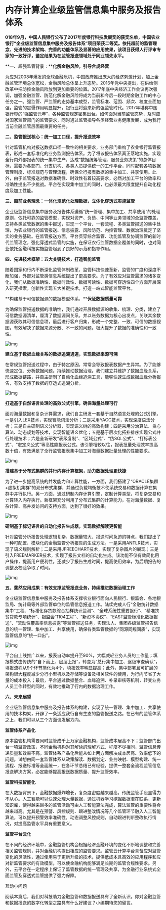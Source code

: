 # 内存计算企业级监管信息集中服务及报告体系 

**018年9月，中国人民银行公布了2017年度银行科技发展奖的获奖名单，中国农业银行“企业级监管信息集中服务及报告体系”项目荣获二等奖。依托超前的监管理念、先进的技术架构、完善的功能体系及显著的应用效果，该项目获得人行评审专家的一致好评，鉴定结果为在监管报送领域处于同业领先水平。**

**一、超强监管背景：****化解金融风险，引导合规经营**

为应对2008年爆发的全球金融危机，中国政府推出庞大的经济刺激计划，加上金融监管环境总体宽松，金融风险总体呈上升态势。2016年党中央提出，在供给侧改革中把防控金融风险放到更加重要的位置。2017年底中央经济工作会议再次强调，加强金融监管、防范化解金融风险将成为当前和今后一段时期金融工作的中心任务之一。强监管、严监管的态势基本成型，监管标准、范围、频次、粒度全面加强，监管的震慑作用明显提升，银行业将迎来新的强监管时代。2017年堪称中国银行界的“强监管元年”，各种监管规定密集出台。如何面对当前监管态势，及时应对国家监管部门的监管要求，同时通过监管指导各类经营业务健康发展，成为我行当前金融监管层面最重要的任务。

**二、监管报送核心：统一加工口径，提升报送效率**

针对监管机构对报送数据口径一致性的相关要求，业务部门重构了农业银行监管报表，形成一套标准化的业务监测报告体系。为了将该报告体系真正落地实施，实现全行内外部报表的统一集中生产，达成“数据统筹管理、服务业务决策”的总体目标，需要为各部门、分支机构、各类人员提供统一的工作平台，同时配套各项数据管理制度、标准规范与管理流程，确保全行报表数据的集中加工、共享使用。此外，由于监管报送对数据准确性、时效性有着较高要求，必然对加工平台的效率和准确性提出不少挑战。平台在实现集中加工的同时，也必须最大限度提升自动化程度及加工性能。

**三、超前业务理念：一体化规范化处理数据，立体化穿透式实施监管**

企业级监管信息集中服务及报告体系遵循“统一管理、集中加工、共享使用”的处理原则，依托可靠的监管模型，实现对资产、负债、中间等业务领域的全监管覆盖，支持各类监管数据的集中报送，实现一个平台、一套流程、多类监管报送的集中处理，为农业银行的监管报送、信息披露、风险防范、内控管理、数据治理奠定了坚实的业务基础。在监管报送方面，平台贯穿综合监管、功能监管及协调监管的新时代监管理念，强化穿透式监管的实施，在保证农行监管数据全覆盖的同时，也对同业依托金融科技实施监管起到了良好的示范和指导作用。

**四、先进技术框架：五大关键技术，打造智能监管**

随着国家和行内不断深化监管体制改革，监管科技快速革新，监管的广度和深度不断加强，外部对监管类信息系统提出了更高要求。为了有效应对监管需求的诸多变化，我们从数据准确性、数据时效性、数据可读性、数据可穿透性四个方面开展深入研究探索，创新性实现五大关键技术，打造一站式智能监管平台。

**构建基于可信数据源的数据模型体系，****保证数据质量可靠**

为确保监管报送数据的准确性，我们通过开展数据源的收集、梳理、分类，建立了可信数据源清单，厘清了数据源间关系，并以账务数据为核心出发点，关联其余数据源获取其可信信息项，最后进行客户归集，形成一个完整、一致、可信的数据视图，有效解决了数据来源分散、不一致的问题，极大提升了数据的准确性和一致性。

![img](http://5b0988e595225.cdn.sohucs.com/images/20181128/159994470a24437a987f668483a17f52.jpeg)

**建立基于数据血缘关系的数据追溯通道，实现数据来源可溯**

在常规监管报送过程中，由于特定原因，常常会导致报表数据产生异常。为了能够快速定位、分析数据问题，持续推动数据治理，我们建立并维护了数据血缘关系，形成数据链路，并自主研制了自动化血缘追溯工具，能够快速生成数据血缘分析报告，有效支持了数据的穿透式追溯分析。

![img](http://5b0988e595225.cdn.sohucs.com/images/20181128/94a19010f48045af9f60de656887807c.jpeg)

**打造基于自然语言处理的高效公式引擎，确保海量处理可行**

面对海量数据和复杂计算需求，我们自主研发一套基于自然语言处理的公式引擎。一是引入LEX技术，实现智能词法分析；二是采用YACC技术，实现深度语法分析；三是自主研制语义分析器，实现语义树的高效构建；四是采用分治算法、贪心算法、动态规划等技术，实现智能语义优化；五是基于层次化拓扑排序实现公式并行处理技术；六是全新研发“表级复制”、“区域公式”、“伪SQL公式”、“打标表公式”、“宏定义公式”等高性能报表公式。该引擎相较以往，报表批量处理效率提高数十倍，有效满足了全行监管报表集中加工对海量数据批量处理的性能要求。

![img](http://5b0988e595225.cdn.sohucs.com/images/20181128/76315aa8503d45b08153c4db5f39a576.jpeg)

**搭建基于分布式集群的并行内存计算框架，助力数据处理更快捷**

为了进一步提高系统的并发能力和计算性能，一方面，我们搭建了“ORACLE集群+虚拟机集群”的双分布式集群，并通过负载均衡技术使系统交易和数据计算在集群中并行执行。另一方面，通过研制内存计算引擎，定制计算类型，将复杂交易和计算转入内存执行。新框架充分利用了分布式集群的计算能力，在对海量数据、复杂计算、高并发访问的支持方面，达到了很好的效果。

![img](http://5b0988e595225.cdn.sohucs.com/images/20181128/772bbdfe01bd4a7e9bc726c39a98581d.jpeg)

**研制基于标记语言的自动化报告生成器，实现数据解读更智能**

针对监管分析报告处理逻辑复杂、数据量较大、报送时间急迫的特点，我们提出了一种可配置、模块化的金融监管分析报告的生成方法。一是采用ANTLR技术，实现了语义规则解析；二是采用JFREECHART技术，实现了复杂图片的展现；三是引入FREEMARKER技术，实现了报告文档的自动化生成。该功能不仅有效简化用户操作，提高用户便利性，还减少了报告生成时间，提高使用效率，为后期报告的调整及校验争取了时间。

![img](http://5b0988e595225.cdn.sohucs.com/images/20181128/1edc5ccccc504f94a6eb32aa7e09b226.jpeg)

**五、斐然应用成果：有效支撑监管报送业务，持续推进数据治理工作**

企业级监管信息集中服务及报告体系支撑农业银行面向人民银行、银监会、各地银监局、统计局等外部监管单位的监管信息报送工作。陆续完成人行“金融统计数据集中”工程、“标准化存贷款综合抽样统计监测”、“全球系统性重要银行”、“精准扶贫贷款专项统计”、银监会“1104工程”、“新资本协议”、“EAST监管标准化数据报送”、“流动性覆盖率信息披露”等监管报送任务，实现法人、集团各级监管报告信息的统一管理、集中加工、共享使用，确保各类监管数据的“同源同规同质”，实现监管信息的“统一口出”。

![img](http://5b0988e595225.cdn.sohucs.com/images/20181128/c97217025e9d4bd2ae0bda314bfb6f1d.jpeg)

平台自上线推广以来，报表自动率提升至90%，大幅减轻业务人员的工作量；填报模式由传统的“自下而上、层层上报”，转变为“总行集中加工、逐级审查确认”，填报流程从9个环节简化为4个，填报效率明显提高；此外，集中部署且可扩展的架构很大程度减少分行小型机以及存储等设备及相关软件的使用，为行内节省了大量的成本投入；最后，平台通过数据整合、血缘追溯、补录审核等机制，转变业务人员工作转型的同时，有效地推动了行内的数据治理工作。

**六、未来展望**

企业级监管信息集中服务及报告体系的构建，实现了统一管理、集中加工、共享使用的技术构架，开辟了一条适应我行自有生态的监管报送之路。在已有的监管体系之上，我们可以从三个方面谈发展方向。

**监管体系产品化**

原本监管机构需要同时监管成千上万家金融机构，监管成本居高不下；监管部门出台一项监管政策，不同金融机构对其解读的理解方式、程度不尽相同，监管信息传递质量和效率不高。监管体系产品化后能从如上两方面解决成本居高、效率低下的问题。试想由同一套监管体系从政策解读、数据划定、业务映射、模型构建、统一流程、报送标准等全面统一，在各环节总结已有经验，提供一整套全流程监管信息报送解决方案，必定能够提高报送数据质量、提升监管效率。

**监管科技智能化**

在大数据背景下，金融数据爆炸增长，复杂度密度越来越高，传统监管手段显得力不从心。人工智能可以快速处理大量数据，通过机器学习挖掘数据潜在联系，更新知识库，使得越来越多的监管活动可由人工智能算法完成，算法监管的重要性将会越来越高。尤其是在预警、风控规则、跟进整改情况等几个监管环节融入人工智能算法，可以提升预警效率准确性，动态调整风控规则，自动跟进判断整改执行情况，对提高监管水平具有重要意义。

**监管平台云化**

在不同的经济环境中，金融监管机构会根据经济金融环境的变化不断地调整和完善相关监管规则，并对金融机构提出相应的监管要求。监管云计算平台具备应对监管变化的灵活性，通过使用易于更新升级的技术，提供低成本且高效的应用程序和应对新监管要求的有效模型，可以使金融机构能够满足长期的监管合规性要求。另外，云平台在一定程序上保证了监管数据的统一管理及共享，为金融行业系统式全面监管及穿透式监管提供了强力保障。

互动小问题

阅读本篇后，我们对科技助力金融监管和数据报送具有了全新认识。你对金融监管和数据报送的数字化转型之路具有什么好建议？小编期待您的留言。